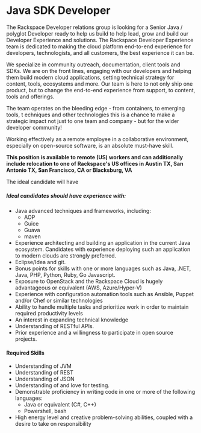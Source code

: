 # Java SDK Developer

The Rackspace Developer relations group is looking for a Senior Java / polyglot
Developer ready to help us build to help lead, grow and build our Developer Experience
and solutions. The Rackspace Developer Experience team is dedicated to making
the cloud platform end-to-end experience for developers, technologists, and
all customers, the best experience it can be.

We specialize in community outreach, documentation, client tools and SDKs.
We are on the front lines, engaging with our developers and helping them
build modern cloud applications, setting technical strategy for content,
tools, ecosystems and more. Our team is here to not only ship one product,
but to change the end-to-end experience from support, to content, tools and offerings.

The team operates on the bleeding edge - from containers, to emerging tools, t
echniques and other technologies this is a chance to make a strategic impact
not just to one team and company - but for the wider developer community!

Working effectively as a remote employee in a collaborative environment,
especially on open-source software, is an absolute must-have skill.

**This position is available to remote (US) workers and can additionally
include relocation to one of Rackspace's US offices in Austin TX, San Antonio TX,
San Francisco, CA or Blacksburg, VA**

The ideal candidate will have

#####  Ideal candidates should have experience with:
* Java advanced techniques and frameworks, including:
    * AOP
    * Guice
    * Guava
    * maven
* Experience architecting and building an application in the current Java ecosystem. Candidates with experience deploying such an application to modern clouds are strongly preferred.
* Eclipse/Idea and git.
* Bonus points for skills with one or more languages such as Java, .NET, Java, PHP, Python, Ruby, Go Javascript.
* Exposure to OpenStack and the Rackspace Cloud is hugely advantageous or equivalent (AWS, Azure/Hyper-V)
* Experience with configuration automation tools such as Ansible, Puppet and/or Chef or similar technologies
* Ability to handle multiple tasks and prioritize work in order to maintain required productivity levels
* An interest in expanding technical knowledge
* Understanding of RESTful APIs.
* Prior experience and a willingness to participate in open source projects.


#### Required Skills
* Understanding of JVM
* Understanding of REST
* Understanding of JSON
* Understanding of and love for testing.
* Demonstrable proficiency in writing code in one or more of the following languages:
    * Java or equivalent (C#, C++)
    * Powershell, bash
* High energy level and creative problem-solving abilities, coupled with a desire to take on responsibility
